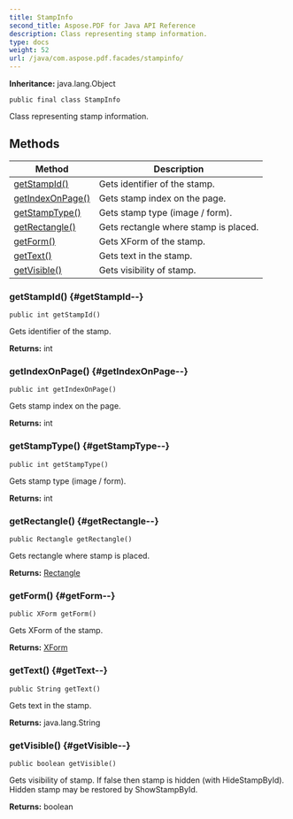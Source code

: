 ```yaml
---
title: StampInfo
second_title: Aspose.PDF for Java API Reference
description: Class representing stamp information.
type: docs
weight: 52
url: /java/com.aspose.pdf.facades/stampinfo/
---
```

**Inheritance:**
java.lang.Object
```
public final class StampInfo
```

Class representing stamp information.
## Methods

| Method | Description |
| --- | --- |
| [getStampId()](#getStampId--) | Gets identifier of the stamp. |
| [getIndexOnPage()](#getIndexOnPage--) | Gets stamp index on the page. |
| [getStampType()](#getStampType--) | Gets stamp type (image / form). |
| [getRectangle()](#getRectangle--) | Gets rectangle where stamp is placed. |
| [getForm()](#getForm--) | Gets XForm of the stamp. |
| [getText()](#getText--) | Gets text in the stamp. |
| [getVisible()](#getVisible--) | Gets visibility of stamp. |
### getStampId() {#getStampId--}
```
public int getStampId()
```


Gets identifier of the stamp.

**Returns:**
int
### getIndexOnPage() {#getIndexOnPage--}
```
public int getIndexOnPage()
```


Gets stamp index on the page.

**Returns:**
int
### getStampType() {#getStampType--}
```
public int getStampType()
```


Gets stamp type (image / form).

**Returns:**
int
### getRectangle() {#getRectangle--}
```
public Rectangle getRectangle()
```


Gets rectangle where stamp is placed.

**Returns:**
[Rectangle](../../com.aspose.pdf/rectangle)
### getForm() {#getForm--}
```
public XForm getForm()
```


Gets XForm of the stamp.

**Returns:**
[XForm](../../com.aspose.pdf/xform)
### getText() {#getText--}
```
public String getText()
```


Gets text in the stamp.

**Returns:**
java.lang.String
### getVisible() {#getVisible--}
```
public boolean getVisible()
```


Gets visibility of stamp. If false then stamp is hidden (with HideStampById). Hidden stamp may be restored by ShowStampById.

**Returns:**
boolean
